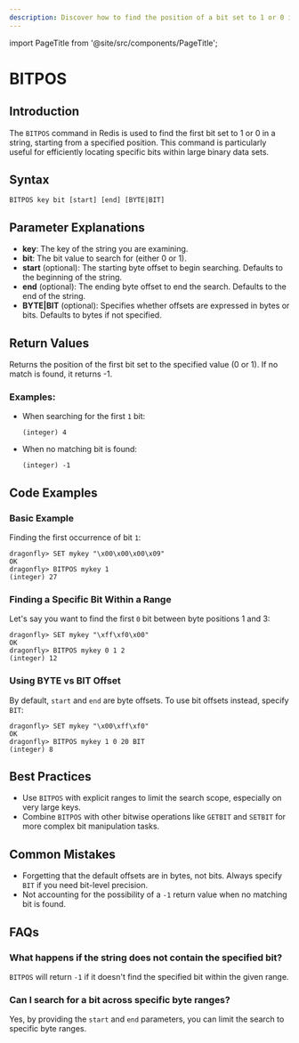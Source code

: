 ```yaml
---
description: Discover how to find the position of a bit set to 1 or 0 in a string with Redis BITPOS.
---
```


import PageTitle from '@site/src/components/PageTitle';

# BITPOS

<PageTitle title="Redis BITPOS Explained (Better Than Official Docs)" />

## Introduction

The `BITPOS` command in Redis is used to find the first bit set to 1 or 0 in a string, starting from a specified position. This command is particularly useful for efficiently locating specific bits within large binary data sets.

## Syntax

```cli
BITPOS key bit [start] [end] [BYTE|BIT]
```

## Parameter Explanations

- **key**: The key of the string you are examining.
- **bit**: The bit value to search for (either 0 or 1).
- **start** (optional): The starting byte offset to begin searching. Defaults to the beginning of the string.
- **end** (optional): The ending byte offset to end the search. Defaults to the end of the string.
- **BYTE|BIT** (optional): Specifies whether offsets are expressed in bytes or bits. Defaults to bytes if not specified.

## Return Values

Returns the position of the first bit set to the specified value (0 or 1). If no match is found, it returns -1.

### Examples:

- When searching for the first `1` bit:

  ```cli
  (integer) 4
  ```

- When no matching bit is found:
  ```cli
  (integer) -1
  ```

## Code Examples

### Basic Example

Finding the first occurrence of bit `1`:

```cli
dragonfly> SET mykey "\x00\x00\x00\x09"
OK
dragonfly> BITPOS mykey 1
(integer) 27
```

### Finding a Specific Bit Within a Range

Let's say you want to find the first `0` bit between byte positions 1 and 3:

```cli
dragonfly> SET mykey "\xff\xf0\x00"
OK
dragonfly> BITPOS mykey 0 1 2
(integer) 12
```

### Using BYTE vs BIT Offset

By default, `start` and `end` are byte offsets. To use bit offsets instead, specify `BIT`:

```cli
dragonfly> SET mykey "\x00\xff\xf0"
OK
dragonfly> BITPOS mykey 1 0 20 BIT
(integer) 8
```

## Best Practices

- Use `BITPOS` with explicit ranges to limit the search scope, especially on very large keys.
- Combine `BITPOS` with other bitwise operations like `GETBIT` and `SETBIT` for more complex bit manipulation tasks.

## Common Mistakes

- Forgetting that the default offsets are in bytes, not bits. Always specify `BIT` if you need bit-level precision.
- Not accounting for the possibility of a `-1` return value when no matching bit is found.

## FAQs

### What happens if the string does not contain the specified bit?

`BITPOS` will return `-1` if it doesn't find the specified bit within the given range.

### Can I search for a bit across specific byte ranges?

Yes, by providing the `start` and `end` parameters, you can limit the search to specific byte ranges.
